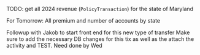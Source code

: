 TODO:
get all 2024 revenue (`PolicyTransaction`) for the state of Maryland



For Tomorrow:
All premium and number of accounts by state

Followup with Jakob to start front end for this new type of transfer
Make sure to add the necessary DB changes for this tix as well as the attach the activity and TEST. Need done by Wed